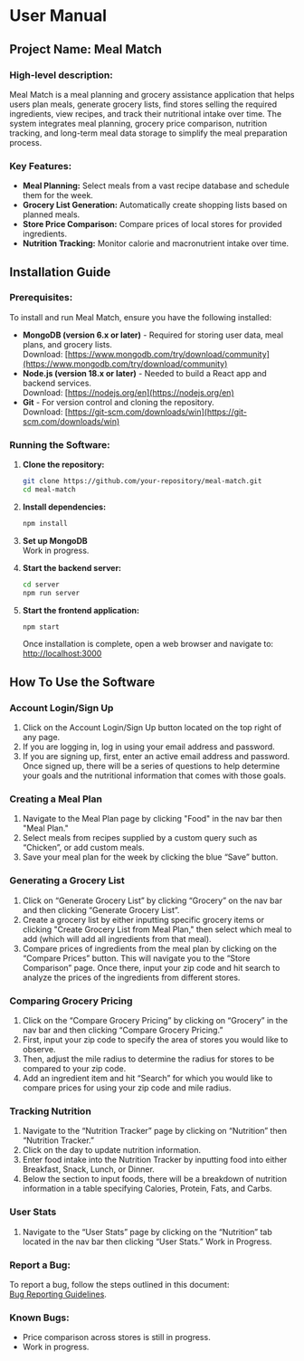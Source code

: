 # User Manual

## Project Name: Meal Match

### High-level description:
Meal Match is a meal planning and grocery assistance application that helps users plan meals, generate grocery lists, find stores selling the required ingredients, view recipes, and track their nutritional intake over time. The system integrates meal planning, grocery price comparison, nutrition tracking, and long-term meal data storage to simplify the meal preparation process.

### Key Features:
- **Meal Planning:** Select meals from a vast recipe database and schedule them for the week.
- **Grocery List Generation:** Automatically create shopping lists based on planned meals.
- **Store Price Comparison:** Compare prices of local stores for provided ingredients.
- **Nutrition Tracking:** Monitor calorie and macronutrient intake over time.

## Installation Guide

### Prerequisites:
To install and run Meal Match, ensure you have the following installed:
- **MongoDB (version 6.x or later)** - Required for storing user data, meal plans, and grocery lists.  
  Download: [https://www.mongodb.com/try/download/community](https://www.mongodb.com/try/download/community)
- **Node.js (version 18.x or later)** - Needed to build a React app and backend services.  
  Download: [https://nodejs.org/en](https://nodejs.org/en)
- **Git** - For version control and cloning the repository.  
  Download: [https://git-scm.com/downloads/win](https://git-scm.com/downloads/win)

### Running the Software:
1. **Clone the repository:**
    ```bash
    git clone https://github.com/your-repository/meal-match.git
    cd meal-match
    ```
2. **Install dependencies:**
    ```bash
    npm install
    ```
3. **Set up MongoDB**  
   Work in progress.
   
4. **Start the backend server:**
    ```bash
    cd server
    npm run server
    ```
5. **Start the frontend application:**
    ```bash
    npm start
    ```
    Once installation is complete, open a web browser and navigate to:  
    [http://localhost:3000](http://localhost:3000)

## How To Use the Software

### Account Login/Sign Up
1. Click on the Account Login/Sign Up button located on the top right of any page.
2. If you are logging in, log in using your email address and password.
3. If you are signing up, first, enter an active email address and password. Once signed up, there will be a series of questions to help determine your goals and the nutritional information that comes with those goals.

### Creating a Meal Plan
1. Navigate to the Meal Plan page by clicking "Food" in the nav bar then "Meal Plan."
2. Select meals from recipes supplied by a custom query such as “Chicken”, or add custom meals.
3. Save your meal plan for the week by clicking the blue “Save” button.

### Generating a Grocery List
1. Click on “Generate Grocery List” by clicking “Grocery” on the nav bar and then clicking “Generate Grocery List”.
2. Create a grocery list by either inputting specific grocery items or clicking "Create Grocery List from Meal Plan," then select which meal to add (which will add all ingredients from that meal).
3. Compare prices of ingredients from the meal plan by clicking on the “Compare Prices” button. This will navigate you to the “Store Comparison” page. Once there, input your zip code and hit search to analyze the prices of the ingredients from different stores.

### Comparing Grocery Pricing
1. Click on the “Compare Grocery Pricing” by clicking on “Grocery” in the nav bar and then clicking “Compare Grocery Pricing.”
2. First, input your zip code to specify the area of stores you would like to observe.
3. Then, adjust the mile radius to determine the radius for stores to be compared to your zip code.
4. Add an ingredient item and hit “Search” for which you would like to compare prices for using your zip code and mile radius.

### Tracking Nutrition
1. Navigate to the “Nutrition Tracker” page by clicking on “Nutrition” then “Nutrition Tracker.”
2. Click on the day to update nutrition information.
3. Enter food intake into the Nutrition Tracker by inputting food into either Breakfast, Snack, Lunch, or Dinner.
4. Below the section to input foods, there will be a breakdown of nutrition information in a table specifying Calories, Protein, Fats, and Carbs.

### User Stats
1. Navigate to the “User Stats” page by clicking on the “Nutrition” tab located in the nav bar then clicking “User Stats.”
    Work in Progress.

### Report a Bug:
To report a bug, follow the steps outlined in this document:  
[Bug Reporting Guidelines](https://bugzilla.mozilla.org/page.cgi?id=bug-writing.html).  

### Known Bugs:
- Price comparison across stores is still in progress.
- Work in progress.
